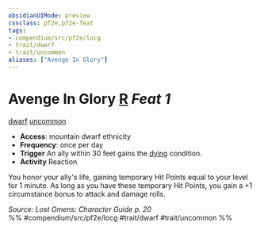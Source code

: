 ```yaml
---
obsidianUIMode: preview
cssclass: pf2e,pf2e-feat
tags:
- compendium/src/pf2e/locg
- trait/dwarf
- trait/uncommon
aliases: ["Avenge In Glory"]
---
```

# Avenge In Glory  [R](rules/core-rulebook/chapter-9-playing-the-game.md#Actions "Reaction") *Feat 1*  
[dwarf](rules/traits/dwarf.md "Dwarf Ancestry & Heritage Trait")  [uncommon](rules/traits/uncommon.md "Uncommon Rarity Trait")  

- **Access**: mountain dwarf ethnicity
- **Frequency**: once per day
- **Trigger** An ally within 30 feet gains the [dying](rules/conditions.md#Dying) condition.
- **Activity** Reaction

You honor your ally's life, gaining temporary Hit Points equal to your level for 1 minute. As long as you have these temporary Hit Points, you gain a +1 circumstance bonus to attack and damage rolls.

*Source: Lost Omens: Character Guide p. 20*  
%% #compendium/src/pf2e/locg #trait/dwarf #trait/uncommon %%